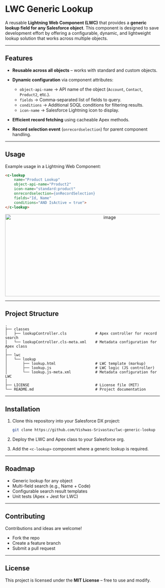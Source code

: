 # LWC Generic Lookup

A reusable **Lightning Web Component (LWC)** that provides a **generic lookup field for any Salesforce object**.
This component is designed to save development effort by offering a configurable, dynamic, and lightweight lookup solution that works across multiple objects.

---

## Features

* **Reusable across all objects** – works with standard and custom objects.
* **Dynamic configuration** via component attributes:

  * `object-api-name` → API name of the object (`Account`, `Contact`, `Product2`, etc.).
  * `fields` → Comma-separated list of fields to query.
  * `conditions` → Additional SOQL conditions for filtering results.
  * `icon-name` → Salesforce Lightning icon to display.
* **Efficient record fetching** using cacheable Apex methods.
* **Record selection event** (`onrecordselection`) for parent component handling.

---

## Usage

Example usage in a Lightning Web Component:

```html
<c-lookup 
    name="Product Lookup" 
    object-api-name="Product2"
    icon-name="standard:product" 
    onrecordselection={onRecordSelection} 
    fields="Id, Name"
    conditions="AND IsActive = true">
</c-lookup>
```

<p align="center">
<img width="665" height="268" alt="image" src="https://github.com/user-attachments/assets/92a9ecc5-1034-4da2-b29b-c0c660cc62fa" />
</p>

---

## Project Structure

```plaintext
.
├── classes
│   ├── lookupController.cls             # Apex controller for record search
│   └── lookupController.cls-meta.xml    # Metadata configuration for Apex class
│
├── lwc
│   └── lookup
│       ├── lookup.html                  # LWC template (markup)
│       ├── lookup.js                    # LWC logic (JS controller)
│       └── lookup.js-meta.xml           # Metadata configuration for LWC
│
├── LICENSE                              # License file (MIT)
└── README.md                            # Project documentation
```
---

## Installation

1. Clone this repository into your Salesforce DX project:

   ```bash
   git clone https://github.com/Vishwas-Srivastav/lwc-generic-lookup
   ```
2. Deploy the LWC and Apex class to your Salesforce org.
3. Add the `<c-lookup>` component where a generic lookup is required.

---

## Roadmap

* Generic lookup for any object
* Multi-field search (e.g., Name + Code)
* Configurable search result templates
* Unit tests (Apex + Jest for LWC)

---

## Contributing

Contributions and ideas are welcome!

* Fork the repo
* Create a feature branch
* Submit a pull request

---

## License

This project is licensed under the **MIT License** – free to use and modify.
